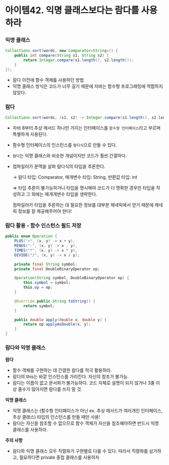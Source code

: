# 아이템42. 익명 클래스보다는 람다를 사용하라

### 익명 클래스

```java
Collections.sort(words, new Comparator<String>() {
	public int compare(String s1, String s2) {
		return Integer.compare(s1.length(), s2.length());
	}
});
```

- 람다 이전에 함수 객체를 사용하던 방법
- 익명 클래스 방식은 코드가 너무 길기 때문에 자바는 함수형 프로그래밍에 적합하지 않았다.

### 람다

```java
Collections.sort(words, (s1, s2) -> Integer.compare(s1.length(), s2.length()));
```

- 자바 8부터 추상 메서드 하나만 가지는 인터페이스를 `함수형 인터페이스`라고 부르며 특별하게 사용된다.
- 함수형 인터페이스의 인스턴스를 `람다식`으로 만들 수 있다.
- `람다`는 익명 클래스와 비슷한 개념이지만 코드가 훨씬 간결하다.
- 컴파일러가 문맥을 살펴 람다식의 타입을 추론한다.

    → 람다 타입: Comparator<String>, 매개변수 타입: String, 반환값 타입: int

    ⇒ 타입 추론이 불가능하거나 타입을 명시해야 코드가 더 명확한 경우만 타입을 작성하고 그 외에는 매개개변수 타입을 생략한다.

    컴파일러가 타입을 추론하는 데 필요한 정보를 대부분 제네릭에서 얻기 때문에 제네릭 정보를 잘 제공해주어야 한다!

### 람다 활용 - 함수 인스턴스 필드 저장

```java
public enum Operation {
	PLUS("+", (x, y) -> x + y),
	MINUS("-", (x, y) -> x - y),
	TIMES("*", (x, y) -> x * y),
	DIVIDE("/", (x, y) -> x / y);

	private final String symbol;
	private final DoubleBinaryOperator op;

	Operation(String symbol, DoubleBinaryOperator op) {
		this.symbol = symbol;
		this.op = op;
	}

	@Override public String toString() {
		return symbol;
	}

	public double apply(double x, double y) {
		return op.applyAsDouble(x, y);
	}
}
```

### 람다와 익명 클래스

**람다**

- 함수 객체를 구현하는 데 간결한 람다를 적극 활용하라.
- 람다의 this는 바깥 인스턴스를 가리킨다. 자신의 참조가 불가능.
- 람다는 이름이 없고 문서화가 불가능하다. 코드 자체로 설명이 되지 않거나 3줄 이상 줄수가 많아지면 람다를 쓰지 말 것.

**익명 클래스**

- 익명 클래스는 (함수형 인터페이스가 아닌 ex. 추상 메서드가 여러개인 인터페이스, 추상 클래스) 타입의 인스턴스를 만들 때만 사용!
- 람다는 자신을 참조할 수 없으므로 함수 객체가 자신을 참조해야하면 반드시 익명 클래스를 사용하라.

**주의 사항**

- 람다와 익명 클래스 모두 직렬화가 구현별로 다를 수 있다. 따라서 직렬화를 삼가하고, 필요하다면 private 중첩 클래스를 사용하자